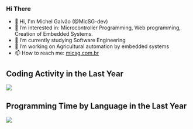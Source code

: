 ### Hi There 
- 👋 Hi, I'm Michel Galvão (@MicSG-dev)
- 👀 I’m interested in: Microcontroller Programming, Web programming, Creation of Embedded Systems.
- 🌱 I’m currently studying Software Engineering
- 💞️ I’m working on Agricultural automation by embedded systems
- 📫 How to reach me: [micsg.com.br](https://micsg.com.br)

## Coding Activity in the Last Year
<a href="https://wakatime.com"><img src="https://wakatime.com/share/@sistemas_micsg/fce06bc4-553b-4ee6-991a-d536c6afd171.png" /></a>

## Programming Time by Language in the Last Year
<a href="https://wakatime.com"><img src="https://wakatime.com/share/@sistemas_micsg/d49ef1dc-c914-46fe-a6b3-4ec167d4d71f.png" /></a>
